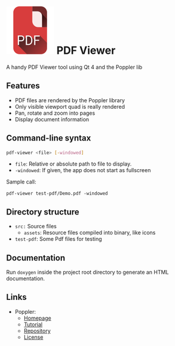 # ![Icon](src/assets/icon_mres.png) PDF Viewer

A handy PDF Viewer tool using Qt 4 and the Poppler lib

## Features

- PDF files are rendered by the Poppler library
- Only visible viewport quad is really rendered
- Pan, rotate and zoom into pages
- Display document information

## Command-line syntax

```sh
pdf-viewer <file> [-windowed]
```
- `file`: Relative or absolute path to file to display.
- `-windowed`: If given, the app does not start as fullscreen

Sample call:

    pdf-viewer test-pdf/Demo.pdf -windowed

## Directory structure

- `src:` Source files
    - `assets`: Resource files compiled into binary, like icons
- `test-pdf`: Some Pdf files for testing

## Documentation

Run `doxygen` inside the project root directory to generate an HTML documentation.

## Links
- Poppler:
   - [Homepage](https://poppler.freedesktop.org/)
   - [Tutorial](https://people.freedesktop.org/~aacid/docs/qt4/)
   - [Repository](https://cgit.freedesktop.org/poppler/poppler/tree/)
   - [License](https://cgit.freedesktop.org/poppler/poppler/tree/COPYING)
